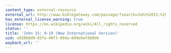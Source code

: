 ```yaml
---
content_type: external-resource
external_url: http://www.biblegateway.com/passage/?search=John%2015:%209-19&version=NIV
has_external_license_warning: true
license: https://en.wikipedia.org/wiki/All_rights_reserved
status: ''
title: 'John 15: 9-19 (New International Version)'
uid: a928b0d9-65fa-40f3-894a-689e9afdb0b0
wayback_url: ''
---
```

